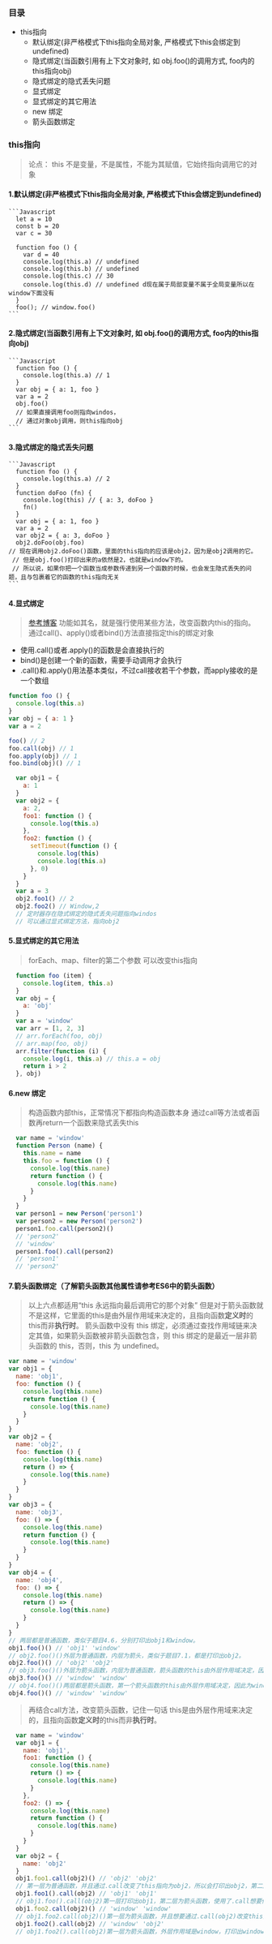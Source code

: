 ### 目录
  - this指向
    - 默认绑定(非严格模式下this指向全局对象, 严格模式下this会绑定到undefined)
    - 隐式绑定(当函数引用有上下文对象时, 如 obj.foo()的调用方式, foo内的this指向obj)
    - 隐式绑定的隐式丢失问题
    - 显式绑定
    - 显式绑定的其它用法
    - new 绑定
    - 箭头函数绑定



### this指向
  > 论点： this 不是变量，不是属性，不能为其赋值，它始终指向调用它的对象
  ####  1.默认绑定(非严格模式下this指向全局对象, 严格模式下this会绑定到undefined)
    ```Javascript
      let a = 10
      const b = 20
      var c = 30

      function foo () {
        var d = 40
        console.log(this.a) // undefined
        console.log(this.b) // undefined
        console.log(this.c) // 30
        console.log(this.d) // undefined d现在属于局部变量不属于全局变量所以在window下面没有
      }
      foo(); // window.foo()
    ```
  ####  2.隐式绑定(当函数引用有上下文对象时, 如 obj.foo()的调用方式, foo内的this指向obj)
    ```Javascript
      function foo () {
        console.log(this.a) // 1
      }
      var obj = { a: 1, foo }
      var a = 2
      obj.foo()
      // 如果直接调用foo则指向windos，
      // 通过对象obj调用，则this指向obj
    ```
  ####  3.隐式绑定的隐式丢失问题
    ```Javascript
      function foo () {
        console.log(this.a) // 2
      }
      function doFoo (fn) {
        console.log(this) // { a: 3, doFoo }
        fn()
      }
      var obj = { a: 1, foo }
      var a = 2
      var obj2 = { a: 3, doFoo }
      obj2.doFoo(obj.foo)
    // 现在调用obj2.doFoo()函数，里面的this指向的应该是obj2，因为是obj2调用的它。
     // 但是obj.foo()打印出来的a依然是2，也就是window下的。
     // 所以说，如果你把一个函数当成参数传递到另一个函数的时候，也会发生隐式丢失的问题，且与包裹着它的函数的this指向无关
    ```
  #### 4.显式绑定
  > [参考博客](https://juejin.cn/post/6844904083707396109)
  > 功能如其名，就是强行使用某些方法，改变函数内this的指向。
  > 通过call()、apply()或者bind()方法直接指定this的绑定对象
  - 使用.call()或者.apply()的函数是会直接执行的
  - bind()是创建一个新的函数，需要手动调用才会执行
  - .call()和.apply()用法基本类似，不过call接收若干个参数，而apply接收的是一个数组
  ```Javascript
  function foo () {
    console.log(this.a)
  }
  var obj = { a: 1 }
  var a = 2

  foo() // 2
  foo.call(obj) // 1
  foo.apply(obj) // 1
  foo.bind(obj)() // 1
  ```
  ```Javascript
    var obj1 = {
      a: 1
    }
    var obj2 = {
      a: 2,
      foo1: function () {
        console.log(this.a)
      },
      foo2: function () {
        setTimeout(function () {
          console.log(this)
          console.log(this.a)
        }, 0)
      }
    }
    var a = 3
    obj2.foo1() // 2
    obj2.foo2() // Window,2
    // 定时器存在隐式绑定的隐式丢失问题指向windos
    // 可以通过显式绑定方法，指向obj2
  ```
  #### 5.显式绑定的其它用法
  > forEach、map、filter的第二个参数 可以改变this指向
  ```Javascript
    function foo (item) {
      console.log(item, this.a)
    }
    var obj = {
      a: 'obj'
    }
    var a = 'window'
    var arr = [1, 2, 3]
    // arr.forEach(foo, obj)
    // arr.map(foo, obj)
    arr.filter(function (i) {
      console.log(i, this.a) // this.a = obj
      return i > 2
    }, obj)
  ```
  #### 6.new 绑定
  > 构造函数内部this，正常情况下都指向构造函数本身
  > 通过call等方法或者函数再return一个函数来隐式丢失this
  ```Javascript
    var name = 'window'
    function Person (name) {
      this.name = name
      this.foo = function () {
        console.log(this.name)
        return function () {
          console.log(this.name)
        }
      }
    }
    var person1 = new Person('person1')
    var person2 = new Person('person2')
    person1.foo.call(person2)()
    // 'person2'
    // 'window'
    person1.foo().call(person2)
    // 'person1'
    // 'person2'
  ```
  #### 7.箭头函数绑定（了解箭头函数其他属性请参考ES6中的箭头函数）
  > 以上六点都适用“this 永远指向最后调用它的那个对象”
  > 但是对于箭头函数就不是这样，它里面的this是由外层作用域来决定的，且指向函数**定义时**的this而非**执行时**。
  > 箭头函数中没有 this 绑定，必须通过查找作用域链来决定其值，如果箭头函数被非箭头函数包含，则 this 绑定的是最近一层非箭头函数的 this，否则，this 为 undefined。
  ```Javascript
  var name = 'window'
  var obj1 = {
    name: 'obj1',
    foo: function () {
      console.log(this.name)
      return function () {
        console.log(this.name)
      }
    }
  }
  var obj2 = {
    name: 'obj2',
    foo: function () {
      console.log(this.name)
      return () => {
        console.log(this.name)
      }
    }
  }
  var obj3 = {
    name: 'obj3',
    foo: () => {
      console.log(this.name)
      return function () {
        console.log(this.name)
      }
    }
  }
  var obj4 = {
    name: 'obj4',
    foo: () => {
      console.log(this.name)
      return () => {
        console.log(this.name)
      }
    }
  }
  // 两层都是普通函数，类似于题目4.6，分别打印出obj1和window。
  obj1.foo()() // 'obj1' 'window'
  // obj2.foo()()外层为普通函数，内层为箭头，类似于题目7.1，都是打印出obj2。
  obj2.foo()() // 'obj2' 'obj2'
  // obj3.foo()()外层为箭头函数，内层为普通函数，箭头函数的this由外层作用域决定，因此为window，内层普通函数由调用者决定，调用它的是window，因此也为window。
  obj3.foo()() // 'window' 'window'
  // obj4.foo()()两层都是箭头函数，第一个箭头函数的this由外层作用域决定，因此为window，第二个箭头函数的this也由外层作用域决定，它的外层作用域是第一个箭头函数，而第一个箭头函数的this是window，因此内层的this也是window。
  obj4.foo()() // 'window' 'window'
  ```
  > 再结合call方法，改变箭头函数，记住一句话
  > this是由外层作用域来决定的，且指向函数**定义时**的this而非**执行时**。
  ```Javascript
    var name = 'window'
    var obj1 = {
      name: 'obj1',
      foo1: function () {
        console.log(this.name)
        return () => {
          console.log(this.name)
        }
      },
      foo2: () => {
        console.log(this.name)
        return function () {
          console.log(this.name)
        }
      }
    }
    var obj2 = {
      name: 'obj2'
    }
    obj1.foo1.call(obj2)() // 'obj2' 'obj2'
    // 第一层为普通函数，并且通过.call改变了this指向为obj2，所以会打印出obj2，第二层为箭头函数，它的this和外层作用域中的this相同，因此也是obj2。
    obj1.foo1().call(obj2) // 'obj1' 'obj1'
    // obj1.foo().call(obj2)第一层打印出obj1，第二层为箭头函数，使用了.call想要修改this的指向，但是并不能成功，因此.call(obj2)对箭头函数无效，还是打印出obj1。
    obj1.foo2.call(obj2)() // 'window' 'window'
    // obj1.foo2.call(obj2)()第一层为箭头函数，并且想要通过.call(obj2)改变this指向，但是无效，且它的外层作用域是window，所以会打印出window，第二层为普通函数，this是最后调用者window，所以也会打印出window。
    obj1.foo2().call(obj2) // 'window' 'obj2'
    // obj1.foo2().call(obj2)第一层为箭头函数，外层作用域是window，打印出window，第二层为普通函数，且使用了.call(obj2)来改变this指向，所以打印出了obj2。
  ```
